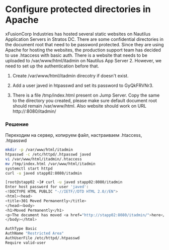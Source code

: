 # Configure protected directories in Apache

xFusionCorp Industries has hosted several static websites on Nautilus Application Servers in Stratos DC. There are some confidential directories in the document root that need to be password protected. Since they are using Apache for hosting the websites, the production support team has decided to use .htaccess with basic auth. There is a website that needs to be uploaded to /var/www/html/itadmin on Nautilus App Server 2. However, we need to set up the authentication before that.


1. Create /var/www/html/itadmin direcotry if doesn't exist.

2. Add a user javed in htpasswd and set its password to GyQkFRVNr3.

3. There is a file /tmp/index.html present on Jump Server. Copy the same to the directory you created, please make sure default document root should remain /var/www/html. Also website should work on URL http://<app-server-hostname>:8080/itadmin/



### Решение

Переходим на сервер, копируем файл, настраиваем .htaccess, .htpasswd

```bash
mkdir -p /var/www/html/itadmin
htpasswd -c /etc/httpd/.htpasswd javed
vi /var/www/html/itadmin/.htaccess
mv /tmp/index.html /var/www/html/itadmin
systemctl start httpd
curl -u javed stapp02:8080/itadmin

[root@stapp02 ~]# curl -u javed stapp02:8080/itadmin
Enter host password for user 'javed':
<!DOCTYPE HTML PUBLIC "-//IETF//DTD HTML 2.0//EN">
<html><head>
<title>301 Moved Permanently</title>
</head><body>
<h1>Moved Permanently</h1>
<p>The document has moved <a href="http://stapp02:8080/itadmin/">here</a>.</p>
</body></html>
```
```bash
AuthType Basic
AuthName "Restricted Area"
AuthUserFile /etc/httpd/.htpasswd
Require valid-user
```


